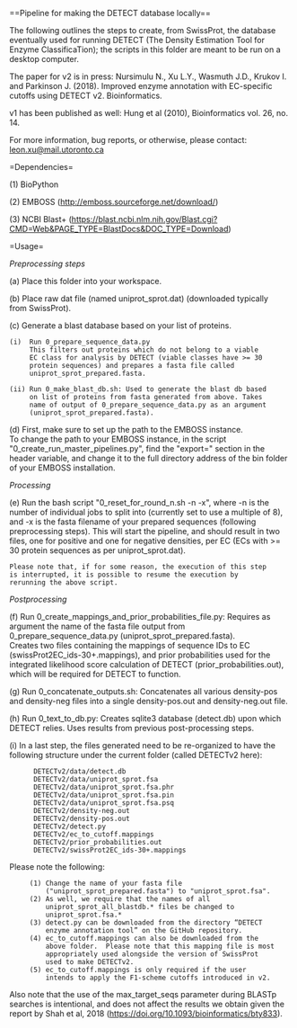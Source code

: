 ==Pipeline for making the DETECT database locally==

The following outlines the steps to create, from SwissProt, the database eventually used for running DETECT (The Density Estimation Tool for Enzyme ClassificaTion); the scripts in this folder are meant to be run on a desktop computer.

The paper for v2 is in press: Nursimulu N., Xu L.Y., Wasmuth J.D., Krukov I. and Parkinson J. (2018). Improved enzyme annotation with EC-specific cutoffs using DETECT v2. Bioinformatics. 

v1 has been published as well: Hung et al (2010), Bioinformatics vol. 26, no. 14.

For more information, bug reports, or otherwise, please contact: leon.xu@mail.utoronto.ca


=Dependencies=

(1) BioPython

(2) EMBOSS (http://emboss.sourceforge.net/download/)

(3) NCBI Blast+ (https://blast.ncbi.nlm.nih.gov/Blast.cgi?CMD=Web&PAGE_TYPE=BlastDocs&DOC_TYPE=Download)


=Usage=

*Preprocessing steps*

(a) Place this folder into your workspace.

(b) Place raw dat file (named uniprot_sprot.dat) (downloaded typically    
    from SwissProt). 
	
(c) Generate a blast database based on your list of proteins.

    (i)  Run 0_prepare_sequence_data.py
         This filters out proteins which do not belong to a viable 
         EC class for analysis by DETECT (viable classes have >= 30 
         protein sequences) and prepares a fasta file called 
         uniprot_sprot_prepared.fasta.
		 
    (ii) Run 0_make_blast_db.sh: Used to generate the blast db based 
         on list of proteins from fasta generated from above. Takes 
         name of output of 0_prepare_sequence_data.py as an argument 
         (uniprot_sprot_prepared.fasta).
		 
(d) First, make sure to set up the path to the EMBOSS instance.  
    To change the path to your EMBOSS instance, in the script 
    "0_create_run_master_pipelines.py", find the "export=" section in 
    the header variable, and change it to the full directory address 
    of the bin folder of your EMBOSS installation.

*Processing*

(e) Run the bash script "0_reset_for_round_n.sh -n -x", where -n is 
    the number of individual jobs to split into (currently set to 
    use a multiple of 8), and -x is the fasta filename of 
    your prepared sequences (following preprocessing steps). 
    This will start the pipeline, and should result in two files, one 
    for positive and one for negative densities, per EC (ECs with 
    >= 30 protein sequences as per uniprot_sprot.dat). 

    Please note that, if for some reason, the execution of this step    
    is interrupted, it is possible to resume the execution by 
    rerunning the above script.

*Postprocessing*

(f) Run 0_create_mappings_and_prior_probabilities_file.py: 
         Requires as argument the name of the fasta file output from 
         0_prepare_sequence_data.py (uniprot_sprot_prepared.fasta).  
         Creates two files containing the mappings of sequence IDs to 
         EC (swissProt2EC_ids-30+.mappings), and prior probabilities 
         used for the integrated likelihood score calculation of 
         DETECT (prior_probabilities.out), which will be required for 
         DETECT to function.

(g) Run 0_concatenate_outputs.sh: 
         Concatenates all various density-pos and density-neg files 
         into a single density-pos.out and density-neg.out file.

(h) Run 0_text_to_db.py: 
         Creates sqlite3 database (detect.db) upon which DETECT 
         relies.  Uses results from previous post-processing steps.

(i) In a last step, the files generated need to be re-organized to 
    have the following structure under the current folder (called
    DETECTv2 here):

          DETECTv2/data/detect.db
          DETECTv2/data/uniprot_sprot.fsa
          DETECTv2/data/uniprot_sprot.fsa.phr
          DETECTv2/data/uniprot_sprot.fsa.pin
          DETECTv2/data/uniprot_sprot.fsa.psq
          DETECTv2/density-neg.out
          DETECTv2/density-pos.out
          DETECTv2/detect.py
          DETECTv2/ec_to_cutoff.mappings
          DETECTv2/prior_probabilities.out
          DETECTv2/swissProt2EC_ids-30+.mappings

Please note the following:

         (1) Change the name of your fasta file 
             ("uniprot_sprot_prepared.fasta") to "uniprot_sprot.fsa".
         (2) As well, we require that the names of all 
             uniprot_sprot_all_blastdb.* files be changed to 
             uniprot_sprot.fsa.*
         (3) detect.py can be downloaded from the directory “DETECT 
             enzyme annotation tool” on the GitHub repository.
         (4) ec_to_cutoff.mappings can also be downloaded from the 
             above folder.  Please note that this mapping file is most 
             appropriately used alongside the version of SwissProt 
             used to make DETECTv2.  
         (5) ec_to_cutoff.mappings is only required if the user 
             intends to apply the F1-scheme cutoffs introduced in v2.  

Also note that the use of the max_target_seqs parameter during BLASTp searches is intentional, and does not affect the results we obtain given the report by Shah et al, 2018 (https://doi.org/10.1093/bioinformatics/bty833).